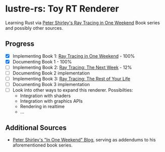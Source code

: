 # lustre-rs: Toy RT Renderer

Learning Rust via [Peter Shirley's Ray Tracing in One Weekend](https://raytracing.github.io/) Book series and possibly other sources.

## Progress

- [x] Implementing Book 1: [Ray Tracing in One Weekend](https://raytracing.github.io/books/RayTracingInOneWeekend.html) - 100%
- [x] Documenting Book 1 - 100%
- [ ] Implementing Book 2: [Ray Tracing: The Next Week](https://raytracing.github.io/books/RayTracingTheNextWeek.html) - 12%
- [ ] Documenting Book 2 implementation
- [ ] Implementing Book 3: [Ray Tracing: The Rest of Your Life](https://raytracing.github.io/books/RayTracingTheRestOfYourLife.html)
- [ ] Documenting Book 3 implementation
- [ ] Look into other ways to expand this renderer. Possibilties:
  - Integration with shaders
  - Integration with graphics APIs
  - Rendering in realtime
  - ...

## Additional Sources

- [Peter Shirley's "In One Weekend" Blog](https://in1weekend.blogspot.com/), serving as addendums to his aforementioned book series.
